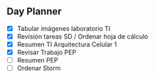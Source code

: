 ## Day Planner
- [x] Tabular imágenes laboratorio TI
- [x] Revisión tareas SD / Ordenar hoja de cálculo
- [x] Resumen TI Arquitectura Celular 1
- [x] Revisar Trabajo PEP
- [ ] Resumen PEP
- [ ] Ordenar Storm